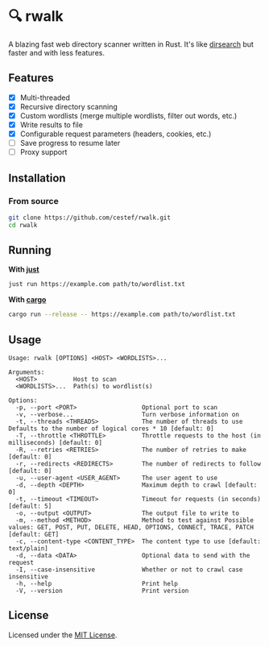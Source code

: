 # 🔍 rwalk

A blazing fast web directory scanner written in Rust. It's like [dirsearch](
    https://github.com/maurosoria/dirsearch) but faster and with less features.

## Features

- [x] Multi-threaded
- [x] Recursive directory scanning
- [x] Custom wordlists (merge multiple wordlists, filter out words, etc.) 
- [x] Write results to file
- [x] Configurable request parameters (headers, cookies, etc.)
- [ ] Save progress to resume later
- [ ] Proxy support

## Installation

### From source

```bash
git clone https://github.com/cestef/rwalk.git
cd rwalk
```

## Running

**With [just](https://github.com/casey/just)**

```bash
just run https://example.com path/to/wordlist.txt
```

**With [cargo](
    https://doc.rust-lang.org/cargo/getting-started/installation.html)**

```bash
cargo run --release -- https://example.com path/to/wordlist.txt
```

## Usage

```text
Usage: rwalk [OPTIONS] <HOST> <WORDLISTS>...

Arguments:
  <HOST>          Host to scan
  <WORDLISTS>...  Path(s) to wordlist(s)

Options:
  -p, --port <PORT>                  Optional port to scan
  -v, --verbose...                   Turn verbose information on
  -t, --threads <THREADS>            The number of threads to use Defaults to the number of logical cores * 10 [default: 0]
  -T, --throttle <THROTTLE>          Throttle requests to the host (in milliseconds) [default: 0]
  -R, --retries <RETRIES>            The number of retries to make [default: 0]
  -r, --redirects <REDIRECTS>        The number of redirects to follow [default: 0]
  -u, --user-agent <USER_AGENT>      The user agent to use
  -d, --depth <DEPTH>                Maximum depth to crawl [default: 0]
  -t, --timeout <TIMEOUT>            Timeout for requests (in seconds) [default: 5]
  -o, --output <OUTPUT>              The output file to write to
  -m, --method <METHOD>              Method to test against Possible values: GET, POST, PUT, DELETE, HEAD, OPTIONS, CONNECT, TRACE, PATCH [default: GET]
  -c, --content-type <CONTENT_TYPE>  The content type to use [default: text/plain]
  -d, --data <DATA>                  Optional data to send with the request
  -I, --case-insensitive             Whether or not to crawl case insensitive
  -h, --help                         Print help
  -V, --version                      Print version
```

## License

Licensed under the [MIT License](LICENSE).
